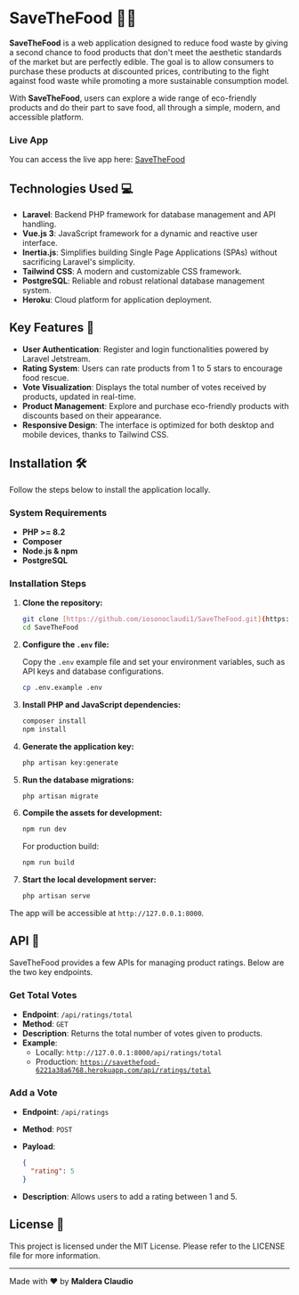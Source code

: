 # SaveTheFood 🍎🥦

**SaveTheFood** is a web application designed to reduce food waste by giving a second chance to food products that don't meet the aesthetic standards of the market but are perfectly edible. The goal is to allow consumers to purchase these products at discounted prices, contributing to the fight against food waste while promoting a more sustainable consumption model.

With **SaveTheFood**, users can explore a wide range of eco-friendly products and do their part to save food, all through a simple, modern, and accessible platform.

### Live App
You can access the live app here: [SaveTheFood](https://savethefood-6221a38a6768.herokuapp.com/)

## Technologies Used 💻

- **Laravel**: Backend PHP framework for database management and API handling.
- **Vue.js 3**: JavaScript framework for a dynamic and reactive user interface.
- **Inertia.js**: Simplifies building Single Page Applications (SPAs) without sacrificing Laravel's simplicity.
- **Tailwind CSS**: A modern and customizable CSS framework.
- **PostgreSQL**: Reliable and robust relational database management system.
- **Heroku**: Cloud platform for application deployment.

## Key Features 🌟

- **User Authentication**: Register and login functionalities powered by Laravel Jetstream.
- **Rating System**: Users can rate products from 1 to 5 stars to encourage food rescue.
- **Vote Visualization**: Displays the total number of votes received by products, updated in real-time.
- **Product Management**: Explore and purchase eco-friendly products with discounts based on their appearance.
- **Responsive Design**: The interface is optimized for both desktop and mobile devices, thanks to Tailwind CSS.

## Installation 🛠️

Follow the steps below to install the application locally.

### System Requirements

- **PHP >= 8.2**
- **Composer**
- **Node.js & npm**
- **PostgreSQL**

### Installation Steps

1. **Clone the repository:**

    ```bash
    git clone [https://github.com/iosonoclaudi1/SaveTheFood.git](https://github.com/iosonoclaudii/SaveTheFood)
    cd SaveTheFood
    ```

2. **Configure the `.env` file:**

    Copy the `.env` example file and set your environment variables, such as API keys and database configurations.

    ```bash
    cp .env.example .env
    ```

3. **Install PHP and JavaScript dependencies:**

    ```bash
    composer install
    npm install
    ```

4. **Generate the application key:**

    ```bash
    php artisan key:generate
    ```

5. **Run the database migrations:**

    ```bash
    php artisan migrate
    ```

6. **Compile the assets for development:**

    ```bash
    npm run dev
    ```

    For production build:

    ```bash
    npm run build
    ```

7. **Start the local development server:**

    ```bash
    php artisan serve
    ```

The app will be accessible at `http://127.0.0.1:8000`.

## API 📡

SaveTheFood provides a few APIs for managing product ratings. Below are the two key endpoints.

### Get Total Votes

- **Endpoint**: `/api/ratings/total`
- **Method**: `GET`
- **Description**: Returns the total number of votes given to products.
- **Example**:
  - Locally: `http://127.0.0.1:8000/api/ratings/total`
  - Production: [`https://savethefood-6221a38a6768.herokuapp.com/api/ratings/total`](https://savethefood-6221a38a6768.herokuapp.com/api/ratings/total)

### Add a Vote

- **Endpoint**: `/api/ratings`
- **Method**: `POST`
- **Payload**:

    ```json
    {
      "rating": 5
    }
    ```

- **Description**: Allows users to add a rating between 1 and 5.

## License 📄

This project is licensed under the MIT License. Please refer to the LICENSE file for more information.

---

Made with ❤️ by **Maldera Claudio**
